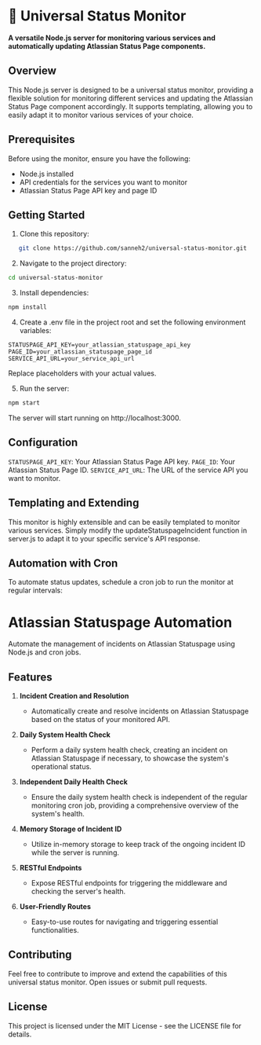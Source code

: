 # 🚀 Universal Status Monitor

**A versatile Node.js server for monitoring various services and automatically updating Atlassian Status Page components.**

## Overview

This Node.js server is designed to be a universal status monitor, providing a flexible solution for monitoring different services and updating the Atlassian Status Page component accordingly. It supports templating, allowing you to easily adapt it to monitor various services of your choice.

## Prerequisites

Before using the monitor, ensure you have the following:

- Node.js installed
- API credentials for the services you want to monitor
- Atlassian Status Page API key and page ID

## Getting Started

1. Clone this repository:

```bash
   git clone https://github.com/sanneh2/universal-status-monitor.git
```

2. Navigate to the project directory:

```bash
cd universal-status-monitor
```

3. Install dependencies:

```bash
npm install
```

4. Create a .env file in the project root and set the following environment variables:

```env
STATUSPAGE_API_KEY=your_atlassian_statuspage_api_key
PAGE_ID=your_atlassian_statuspage_page_id
SERVICE_API_URL=your_service_api_url
```

Replace placeholders with your actual values.

5. Run the server:

```bash
npm start
```

The server will start running on http://localhost:3000.

## Configuration

`STATUSPAGE_API_KEY`: Your Atlassian Status Page API key.
`PAGE_ID`: Your Atlassian Status Page ID.
`SERVICE_API_URL`: The URL of the service API you want to monitor.

## Templating and Extending

This monitor is highly extensible and can be easily templated to monitor various services. Simply modify the updateStatuspageIncident function in server.js to adapt it to your specific service's API response.

## Automation with Cron

To automate status updates, schedule a cron job to run the monitor at regular intervals:

# Atlassian Statuspage Automation

Automate the management of incidents on Atlassian Statuspage using Node.js and cron jobs.

## Features

1. **Incident Creation and Resolution**

   - Automatically create and resolve incidents on Atlassian Statuspage based on the status of your monitored API.

2. **Daily System Health Check**

   - Perform a daily system health check, creating an incident on Atlassian Statuspage if necessary, to showcase the system's operational status.

3. **Independent Daily Health Check**

   - Ensure the daily system health check is independent of the regular monitoring cron job, providing a comprehensive overview of the system's health.

4. **Memory Storage of Incident ID**

   - Utilize in-memory storage to keep track of the ongoing incident ID while the server is running.

5. **RESTful Endpoints**

   - Expose RESTful endpoints for triggering the middleware and checking the server's health.

6. **User-Friendly Routes**
   - Easy-to-use routes for navigating and triggering essential functionalities.

## Contributing

Feel free to contribute to improve and extend the capabilities of this universal status monitor. Open issues or submit pull requests.

## License

This project is licensed under the MIT License - see the LICENSE file for details.
